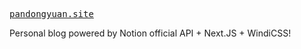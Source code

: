 <samp><a href="https://pandongyuan.site/blog" target="_blank" rel="noopener noreferrer">pandongyuan.site</a></samp>

Personal blog powered by Notion official API + Next.JS + WindiCSS!
